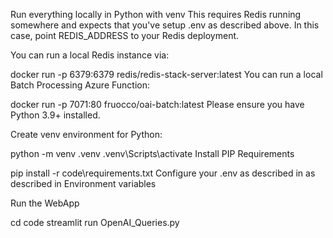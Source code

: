 Run everything locally in Python with venv
This requires Redis running somewhere and expects that you've setup .env as described above. In this case, point REDIS_ADDRESS to your Redis deployment.

You can run a local Redis instance via:

 docker run -p 6379:6379 redis/redis-stack-server:latest
You can run a local Batch Processing Azure Function:

 docker run -p 7071:80 fruocco/oai-batch:latest
Please ensure you have Python 3.9+ installed.

Create venv environment for Python:

python -m venv .venv
.venv\Scripts\activate
Install PIP Requirements

pip install -r code\requirements.txt
Configure your .env as described in as described in Environment variables

Run the WebApp

cd code
streamlit run OpenAI_Queries.py
